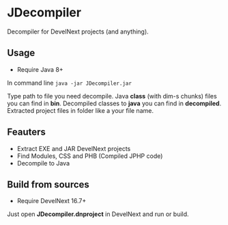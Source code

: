 # JDecompiler
Decompiler for DevelNext projects (and anything).

## Usage
* Require Java 8+

In command line
```java -jar JDecompiler.jar```

Type path to file you need decompile. Java **class** (with dim-s chunks) files you can find in **bin**. Decompiled classes to **java** you can find in **decompiled**. Extracted project files in folder like a your file name.

## Feauters 
* Extract EXE and JAR DevelNext projects
* Find Modules, CSS and PHB (Compiled JPHP code)
* Decompile to Java

## Build from sources
* Require DevelNext 16.7+

Just open **JDecompiler.dnproject** in DevelNext and run or build.
